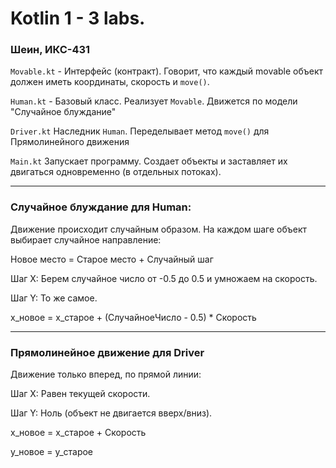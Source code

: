 # Kotlin 1 - 3 labs.

### Шеин, ИКС-431

`Movable.kt` - Интерфейс (контракт). Говорит, что каждый movable объект должен иметь координаты, скорость и `move()`. 

`Human.kt` - Базовый класс. Реализует `Movable`. Движется по модели "Случайное блуждание"

 `Driver.kt` Наследник `Human`. Переделывает метод `move()` для Прямолинейного движения

`Main.kt` Запускает программу. Создает объекты и заставляет их двигаться одновременно (в отдельных потоках).

---
### Случайное блуждание для Human:

Движение происходит случайным образом. На каждом шаге объект выбирает случайное направление:

Новое место = Старое место + Случайный шаг

Шаг X: Берем случайное число от -0.5 до 0.5 и умножаем на скорость.

Шаг Y: То же самое.

x_новое = x_старое + (СлучайноеЧисло - 0.5) * Скорость

---

### Прямолинейное движение для Driver

Движение только вперед, по прямой линии:

Шаг X: Равен текущей скорости.

Шаг Y: Ноль (объект не двигается вверх/вниз).

x_новое = x_старое + Скорость

y_новое = y_старое